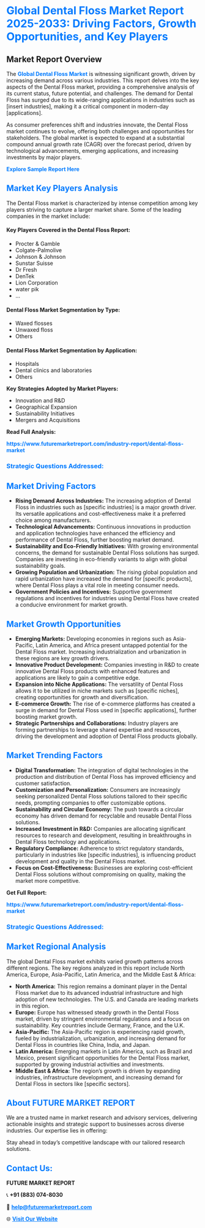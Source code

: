 <h1 style="color: #007BFF;">Global Dental Floss Market Report 2025-2033: Driving Factors, Growth Opportunities, and Key Players</h1>

<section id="overview">
<h2>Market Report Overview</h2>
<p>The <a href="https://www.futuremarketreport.com/industry-report/dental-floss-market" style="color: #007BFF; text-decoration: none;"><strong>Global Dental Floss Market</strong></a> is witnessing significant growth, driven by increasing demand across various industries. This report delves into the key aspects of the Dental Floss market, providing a comprehensive analysis of its current status, future potential, and challenges. The demand for Dental Floss has surged due to its wide-ranging applications in industries such as [insert industries], making it a critical component in modern-day [applications].</p>
<p>As consumer preferences shift and industries innovate, the Dental Floss market continues to evolve, offering both challenges and opportunities for stakeholders. The global market is expected to expand at a substantial compound annual growth rate (CAGR) over the forecast period, driven by technological advancements, emerging applications, and increasing investments by major players.</p>
</section>

<section id="overview">
<p><a href="https://www.futuremarketreport.com/request-sample/reportId=56696" style="color: #007BFF; text-decoration: none;"><strong>Explore Sample Report Here</strong></a></p>
</section>

<section id="key-players">
<h2 style="color: #007BFF;">Market Key Players Analysis</h2>
<p>The Dental Floss market is characterized by intense competition among key players striving to capture a larger market share. Some of the leading companies in the market include:</p>
<h4>Key Players Covered in the Dental Floss Report:</h4>
<ul><li>Procter &amp; Gamble</li><li>Colgate-Palmolive</li><li>Johnson &amp; Johnson</li><li>Sunstar Suisse</li><li>Dr Fresh</li><li>DenTek</li><li>Lion Corporation</li><li>water pik</li><li>...</li></ul>
<h4>Dental Floss Market Segmentation by Type:</h4>
<ul><li>Waxed flosses</li><li>Unwaxed floss</li><li>Others</li></ul>

<h4>Dental Floss Market Segmentation by Application:</h4>
<ul><li>Hospitals</li><li>Dental clinics and laboratories</li><li>Others</li></ul>
<p><strong>Key Strategies Adopted by Market Players:</strong></p>
<ul>
<li>Innovation and R&D</li>
<li>Geographical Expansion</li>
<li>Sustainability Initiatives</li>
<li>Mergers and Acquisitions</li>
</ul>
</section>

<section>
<p><strong>Read Full Analysis: </strong></p><a href="https://www.futuremarketreport.com/industry-report/dental-floss-market" style="color: #007BFF; text-decoration: none;"><strong>https://www.futuremarketreport.com/industry-report/dental-floss-market</strong></a>
<h3 style="color: #007BFF;">Strategic Questions Addressed:</h3>
</section>

<section id="driving-factors">
<h2 style="color: #007BFF;">Market Driving Factors</h2>
<ul>
<li><strong>Rising Demand Across Industries:</strong> The increasing adoption of Dental Floss in industries such as [specific industries] is a major growth driver. Its versatile applications and cost-effectiveness make it a preferred choice among manufacturers.</li>
<li><strong>Technological Advancements:</strong> Continuous innovations in production and application technologies have enhanced the efficiency and performance of Dental Floss, further boosting market demand.</li>
<li><strong>Sustainability and Eco-Friendly Initiatives:</strong> With growing environmental concerns, the demand for sustainable Dental Floss solutions has surged. Companies are investing in eco-friendly variants to align with global sustainability goals.</li>
<li><strong>Growing Population and Urbanization:</strong> The rising global population and rapid urbanization have increased the demand for [specific products], where Dental Floss plays a vital role in meeting consumer needs.</li>
<li><strong>Government Policies and Incentives:</strong> Supportive government regulations and incentives for industries using Dental Floss have created a conducive environment for market growth.</li>
</ul>
</section>

<section id="growth-opportunities">
<h2 style="color: #007BFF;">Market Growth Opportunities</h2>
<ul>
<li><strong>Emerging Markets:</strong> Developing economies in regions such as Asia-Pacific, Latin America, and Africa present untapped potential for the Dental Floss market. Increasing industrialization and urbanization in these regions are key growth drivers.</li>
<li><strong>Innovative Product Development:</strong> Companies investing in R&D to create innovative Dental Floss products with enhanced features and applications are likely to gain a competitive edge.</li>
<li><strong>Expansion into Niche Applications:</strong> The versatility of Dental Floss allows it to be utilized in niche markets such as [specific niches], creating opportunities for growth and diversification.</li>
<li><strong>E-commerce Growth:</strong> The rise of e-commerce platforms has created a surge in demand for Dental Floss used in [specific applications], further boosting market growth.</li>
<li><strong>Strategic Partnerships and Collaborations:</strong> Industry players are forming partnerships to leverage shared expertise and resources, driving the development and adoption of Dental Floss products globally.</li>
</ul>
</section>

<section id="trending-factors">
<h2 style="color: #007BFF;">Market Trending Factors</h2>
<ul>
<li><strong>Digital Transformation:</strong> The integration of digital technologies in the production and distribution of Dental Floss has improved efficiency and customer satisfaction.</li>
<li><strong>Customization and Personalization:</strong> Consumers are increasingly seeking personalized Dental Floss solutions tailored to their specific needs, prompting companies to offer customizable options.</li>
<li><strong>Sustainability and Circular Economy:</strong> The push towards a circular economy has driven demand for recyclable and reusable Dental Floss solutions.</li>
<li><strong>Increased Investment in R&D:</strong> Companies are allocating significant resources to research and development, resulting in breakthroughs in Dental Floss technology and applications.</li>
<li><strong>Regulatory Compliance:</strong> Adherence to strict regulatory standards, particularly in industries like [specific industries], is influencing product development and quality in the Dental Floss market.</li>
<li><strong>Focus on Cost-Effectiveness:</strong> Businesses are exploring cost-efficient Dental Floss solutions without compromising on quality, making the market more competitive.</li>
</ul>
</section>

<section>
<p><strong>Get Full Report: </strong></p><a href="https://www.futuremarketreport.com/industry-report/dental-floss-market" style="color: #007BFF; text-decoration: none;"><strong>https://www.futuremarketreport.com/industry-report/dental-floss-market</strong></a>
<h3 style="color: #007BFF;">Strategic Questions Addressed:</h3>
</section>


<section id="regional-analysis">
<h2 style="color: #007BFF;">Market Regional Analysis</h2>
<p>The global Dental Floss market exhibits varied growth patterns across different regions. The key regions analyzed in this report include North America, Europe, Asia-Pacific, Latin America, and the Middle East & Africa:</p>
<ul>
<li><strong>North America:</strong> This region remains a dominant player in the Dental Floss market due to its advanced industrial infrastructure and high adoption of new technologies. The U.S. and Canada are leading markets in this region.</li>
<li><strong>Europe:</strong> Europe has witnessed steady growth in the Dental Floss market, driven by stringent environmental regulations and a focus on sustainability. Key countries include Germany, France, and the U.K.</li>
<li><strong>Asia-Pacific:</strong> The Asia-Pacific region is experiencing rapid growth, fueled by industrialization, urbanization, and increasing demand for Dental Floss in countries like China, India, and Japan.</li>
<li><strong>Latin America:</strong> Emerging markets in Latin America, such as Brazil and Mexico, present significant opportunities for the Dental Floss market, supported by growing industrial activities and investments.</li>
<li><strong>Middle East & Africa:</strong> The region’s growth is driven by expanding industries, infrastructure development, and increasing demand for Dental Floss in sectors like [specific sectors].</li>
</ul>
</section>

<footer>
<h2 style="color: #007BFF;">About FUTURE MARKET REPORT</h2>
<p>We are a trusted name in market research and advisory services, delivering actionable insights and strategic support to businesses across diverse industries. Our expertise lies in offering:</p>

<p>Stay ahead in today’s competitive landscape with our tailored research solutions.</p>

<h2 style="color: #007BFF;">Contact Us:</h2>
<p><strong>FUTURE MARKET REPORT</strong></p>
<p>📞 <strong>+91 (883) 074-8030</strong></p>
<p>📧 <strong><a href="mailto:help@futuremarketreport.com" style="color: #007BFF;">help@futuremarketreport.com</a></strong></p>
<p>🌐 <strong><a href="https://www.futuremarketreport.com/" style="color: #007BFF;">Visit Our Website</a></strong></p>
</footer>